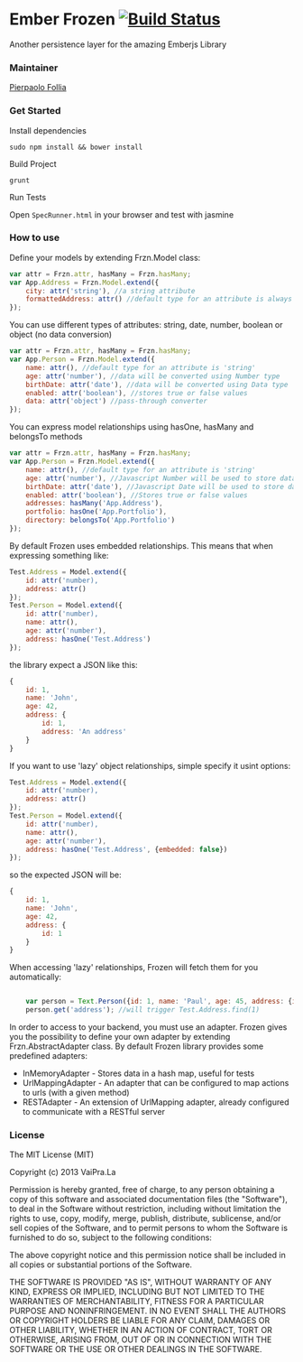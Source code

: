 Ember Frozen [![Build Status](https://travis-ci.org/madchicken/ember-frozen.png)](https://travis-ci.org/madchicken/ember-frozen)
===

Another persistence layer for the amazing Emberjs Library

### Maintainer

[Pierpaolo Follia](https://github.com/madchicken)

### Get Started

Install dependencies

`sudo npm install && bower install`

Build Project

`grunt`

Run Tests

Open `SpecRunner.html` in your browser and test with jasmine

### How to use

Define your models by extending Frzn.Model class:
```javascript
var attr = Frzn.attr, hasMany = Frzn.hasMany;
var App.Address = Frzn.Model.extend({
    city: attr('string'), //a string attribute
    formattedAddress: attr() //default type for an attribute is always 'string'
});
```

You can use different types of attributes: string, date, number, boolean or object (no data conversion)
```javascript
var attr = Frzn.attr, hasMany = Frzn.hasMany;
var App.Person = Frzn.Model.extend({
    name: attr(), //default type for an attribute is 'string'
    age: attr('number'), //data will be converted using Number type
    birthDate: attr('date'), //data will be converted using Data type
    enabled: attr('boolean'), //stores true or false values
    data: attr('object') //pass-through converter
});
```

You can express model relationships using hasOne, hasMany and belongsTo methods

```javascript
var attr = Frzn.attr, hasMany = Frzn.hasMany;
var App.Person = Frzn.Model.extend({
    name: attr(), //default type for an attribute is 'string'
    age: attr('number'), //Javascript Number will be used to store data
    birthDate: attr('date'), //Javascript Date will be used to store data,
    enabled: attr('boolean'), //Stores true or false values
    addresses: hasMany('App.Address'),
    portfolio: hasOne('App.Portfolio'),
    directory: belongsTo('App.Portfolio')
});
```

By default Frozen uses embedded relationships. This means that when expressing something like:

```javascript
Test.Address = Model.extend({
    id: attr('number),
    address: attr()
});
Test.Person = Model.extend({
    id: attr('number),
    name: attr(),
    age: attr('number'),
    address: hasOne('Test.Address')
});
```

the library expect a JSON like this:

```javascript
{
    id: 1,
    name: 'John',
    age: 42,
    address: {
        id: 1,
        address: 'An address'
    }
}
```

If you want to use 'lazy' object relationships, simple specify it usint options:

```javascript
Test.Address = Model.extend({
    id: attr('number),
    address: attr()
});
Test.Person = Model.extend({
    id: attr('number),
    name: attr(),
    age: attr('number'),
    address: hasOne('Test.Address', {embedded: false})
});
```

so the expected JSON will be:

```javascript
{
    id: 1,
    name: 'John',
    age: 42,
    address: {
        id: 1
    }
}
```

When accessing 'lazy' relationships, Frozen will fetch them for you automatically:

```javascript

    var person = Text.Person({id: 1, name: 'Paul', age: 45, address: {id: 1}});
    person.get('address'); //will trigger Test.Address.find(1)

```


In order to access to your backend, you must use an adapter. Frozen gives you the possibility to define your own adapter by extending
Frzn.AbstractAdapter class. By default Frozen library provides some predefined adapters:

* InMemoryAdapter - Stores data in a hash map, useful for tests
* UrlMappingAdapter - An adapter that can be configured to map actions to urls (with a given method)
* RESTAdapter - An extension of UrlMapping adapter, already configured to communicate with a RESTful server

### License

The MIT License (MIT)

Copyright (c) 2013 VaiPra.La

Permission is hereby granted, free of charge, to any person obtaining a copy of
this software and associated documentation files (the "Software"), to deal in
the Software without restriction, including without limitation the rights to
use, copy, modify, merge, publish, distribute, sublicense, and/or sell copies of
the Software, and to permit persons to whom the Software is furnished to do so,
subject to the following conditions:

The above copyright notice and this permission notice shall be included in all
copies or substantial portions of the Software.

THE SOFTWARE IS PROVIDED "AS IS", WITHOUT WARRANTY OF ANY KIND, EXPRESS OR
IMPLIED, INCLUDING BUT NOT LIMITED TO THE WARRANTIES OF MERCHANTABILITY, FITNESS
FOR A PARTICULAR PURPOSE AND NONINFRINGEMENT. IN NO EVENT SHALL THE AUTHORS OR
COPYRIGHT HOLDERS BE LIABLE FOR ANY CLAIM, DAMAGES OR OTHER LIABILITY, WHETHER
IN AN ACTION OF CONTRACT, TORT OR OTHERWISE, ARISING FROM, OUT OF OR IN
CONNECTION WITH THE SOFTWARE OR THE USE OR OTHER DEALINGS IN THE SOFTWARE.
